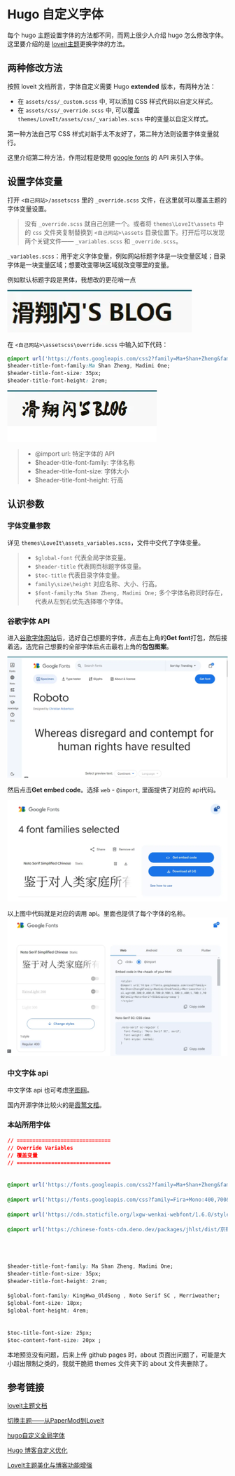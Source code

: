 # Hugo 自定义字体




每个 hugo 主题设置字体的方法都不同，而网上很少人介绍 hugo 怎么修改字体。这里要介绍的是 [loveit主题](https://hugoloveit.com/zh-cn/)更换字体的方法。

## 两种修改方法

按照 loveit 文档所言，字体自定义需要 Hugo **extended** 版本，有两种方法：

- 在 `assets/css/_custom.scss` 中, 可以添加 CSS 样式代码以自定义样式。
- 在 `assets/css/_override.scss` 中, 可以覆盖 `themes/LoveIt/assets/css/_variables.scss` 中的变量以自定义样式。

第一种方法自己写 CSS 样式对新手太不友好了，第二种方法则设置字体变量就行。

这里介绍第二种方法，作用过程是使用 [google fonts](https://fonts.google.com/) 的 API 来引入字体。

## 设置字体变量

打开 `<自己网站>/assetscss` 里的 `_override.scss` 文件，在这里就可以覆盖主题的字体变量设置。

> 没有 `_override.scss` 就自己创建一个。或者将 `themes\LoveIt\assets` 中的 `css` 文件夹复制替换到 `<自己网站>\assets` 目录位置下。打开后可以发现两个关键文件—— `_variables.scss` 和 `_override.scss`。

`_variables.scss`：用于定义字体变量，例如网站标题字体是一块变量区域；目录字体是一块变量区域；想要改变哪块区域就改变哪里的变量。

例如默认标题字段是黑体，我想改的更花哨一点

![黑体](/img/Hugo自定义字体.zh-cn-20240523125813891.webp)

在 `<自己网站>\assetscss\override.scss` 中输入如下代码：

```css
@import url('https://fonts.googleapis.com/css2?family=Ma+Shan+Zheng&family=Madimi+One&family=Merriweather:ital,wght@0,300;0,400;0,700;0,900;1,300;1,400;1,700;1,900&family=Noto+Serif+SC&display=swap');
$header-title-font-family:Ma Shan Zheng, Madimi One;
$header-title-font-size: 35px;
$header-title-font-height: 2rem;
```

![Ma Shan Zheng字体](/img/Hugo自定义字体.zh-cn-20240523125828278.webp)

> - @import url: 特定字体的 API
> - $header-title-font-family: 字体名称
> - $header-title-font-size: 字体大小
> - $header-title-font-height: 行高

## 认识参数

### 字体变量参数

详见 `themes\LoveIt\assets_variables.scss`，文件中交代了字体变量。

> - `$global-font` 代表全局字体变量。
> - `$header-title` 代表网页标题字体变量。
> - `$toc-title` 代表目录字体变量。
> - `family\size\height` 对应名称、大小、行高。
> - `$font-family:Ma Shan Zheng, Madimi One;` 多个字体名称同时存在，代表从左到右优先选择哪个字体。

### 谷歌字体 API

进入[谷歌字体网站](https://fonts.google.com/)后，选好自己想要的字体，点击右上角的**Get font**打包，然后接着选，选完自己想要的全部字体后点击最右上角的**包包图案**。

![fonts.google](/img/Hugo自定义字体.zh-cn-20240523125918877.webp)

然后点击**Get embed code**。选择 `web` - `@import`, 里面提供了对应的 api代码。

![Get embed code](/img/Hugo自定义字体.zh-cn-20240523125942865.webp)

<style>
@import url ('https://fonts.googleapis.com/css2?family=Ma+Shan+Zheng&family=Madimi+One&family=Merriweather:ital, wght@0 ,300; 0,400; 0,700; 0,900; 1,300; 1,400; 1,700; 1,900&family=Noto+Serif+SC&display=swap')
</style>

以上图中代码就是对应的调用 api。里面也提供了每个字体的名称。
![选择web-@import](/img/Hugo自定义字体.zh-cn-20240523130007169.webp)

### 中文字体 api

中文字体 api 也可考虑[字图网](https://chinese-font.netlify.app/cdn/)。

国内开源字体比较火的是[霞鹜文楷](https://github.com/lxgw/LxgwWenKai)。
### 本站所用字体

```css
// ==============================
// Override Variables
// 覆盖变量
// ==============================


@import url('https://fonts.googleapis.com/css2?family=Ma+Shan+Zheng&family=Madimi+One&family=Merriweather:ital,wght@0,300;0,400;0,700;0,900;1,300;1,400;1,700;1,900&family=Noto+Serif+SC&display=swap');

@import url('https://fonts.googleapis.com/css?family=Fira+Mono:400,700&display=swap&subset=latin-ext');

@import url('https://cdn.staticfile.org/lxgw-wenkai-webfont/1.6.0/style.css');

@import url('https://chinese-fonts-cdn.deno.dev/packages/jhlst/dist/京華老宋体v2_002/result.css');




$header-title-font-family: Ma Shan Zheng, Madimi One;
$header-title-font-size: 35px;
$header-title-font-height: 2rem;

$global-font-family: KingHwa_OldSong , Noto Serif SC , Merriweather;
$global-font-size: 18px;
$global-font-height: 4rem;


$toc-title-font-size: 25px; 
$toc-content-font-size: 20px ;

```

本地预览没有问题，后来上传 github pages 时，about 页面出问题了，可能是大小超出限制之类的，我就干脆把 themes 文件夹下的 about 文件夹删除了。

## 参考链接

[loveit主题文档](https://hugoloveit.com/)

[切换主题——从PaperMod到LoveIt](https://woodencross.cn/%E5%88%87%E6%8D%A2%E4%B8%BB%E9%A2%98%E4%BB%8Epapermod%E5%88%B0loveit/#%E5%9B%BE%E7%89%87%E7%9B%B8%E5%85%B3)

[hugo自定义全局字体](https://blog.gezi.men/p/hugo-custom-global-font/)

[Hugo 博客自定义优化](https://shishuochen.github.io/2022/cpvuqozuc/)

[LoveIt主题美化与博客功能增强](https://lewky233.top/posts/hugo-3.html/)

